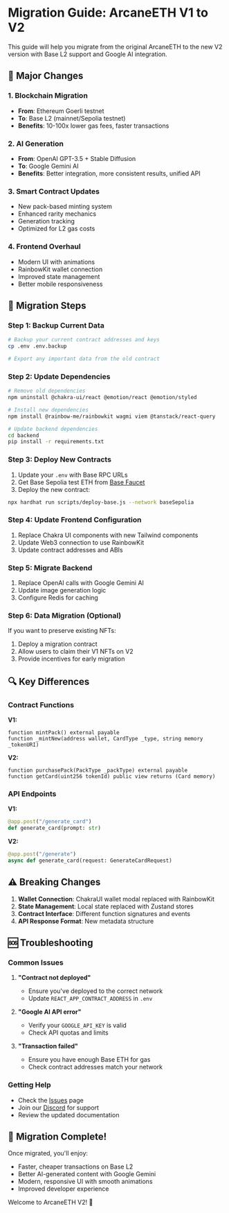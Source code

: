 # Migration Guide: ArcaneETH V1 to V2

This guide will help you migrate from the original ArcaneETH to the new V2 version with Base L2 support and Google AI integration.

## 🔄 Major Changes

### 1. **Blockchain Migration**
- **From**: Ethereum Goerli testnet
- **To**: Base L2 (mainnet/Sepolia testnet)
- **Benefits**: 10-100x lower gas fees, faster transactions

### 2. **AI Generation**
- **From**: OpenAI GPT-3.5 + Stable Diffusion
- **To**: Google Gemini AI
- **Benefits**: Better integration, more consistent results, unified API

### 3. **Smart Contract Updates**
- New pack-based minting system
- Enhanced rarity mechanics
- Generation tracking
- Optimized for L2 gas costs

### 4. **Frontend Overhaul**
- Modern UI with animations
- RainbowKit wallet connection
- Improved state management
- Better mobile responsiveness

## 📝 Migration Steps

### Step 1: Backup Current Data

```bash
# Backup your current contract addresses and keys
cp .env .env.backup

# Export any important data from the old contract
```

### Step 2: Update Dependencies

```bash
# Remove old dependencies
npm uninstall @chakra-ui/react @emotion/react @emotion/styled

# Install new dependencies
npm install @rainbow-me/rainbowkit wagmi viem @tanstack/react-query

# Update backend dependencies
cd backend
pip install -r requirements.txt
```

### Step 3: Deploy New Contracts

1. Update your `.env` with Base RPC URLs
2. Get Base Sepolia test ETH from [Base Faucet](https://base.org/faucet)
3. Deploy the new contract:

```bash
npx hardhat run scripts/deploy-base.js --network baseSepolia
```

### Step 4: Update Frontend Configuration

1. Replace Chakra UI components with new Tailwind components
2. Update Web3 connection to use RainbowKit
3. Update contract addresses and ABIs

### Step 5: Migrate Backend

1. Replace OpenAI calls with Google Gemini AI
2. Update image generation logic
3. Configure Redis for caching

### Step 6: Data Migration (Optional)

If you want to preserve existing NFTs:
1. Deploy a migration contract
2. Allow users to claim their V1 NFTs on V2
3. Provide incentives for early migration

## 🔍 Key Differences

### Contract Functions

**V1:**
```solidity
function mintPack() external payable
function _mintNew(address wallet, CardType _type, string memory _tokenURI)
```

**V2:**
```solidity
function purchasePack(PackType _packType) external payable
function getCard(uint256 tokenId) public view returns (Card memory)
```

### API Endpoints

**V1:**
```python
@app.post("/generate_card")
def generate_card(prompt: str)
```

**V2:**
```python
@app.post("/generate")
async def generate_card(request: GenerateCardRequest)
```

## ⚠️ Breaking Changes

1. **Wallet Connection**: ChakraUI wallet modal replaced with RainbowKit
2. **State Management**: Local state replaced with Zustand stores
3. **Contract Interface**: Different function signatures and events
4. **API Response Format**: New metadata structure

## 🆘 Troubleshooting

### Common Issues

1. **"Contract not deployed"**
   - Ensure you've deployed to the correct network
   - Update `REACT_APP_CONTRACT_ADDRESS` in `.env`

2. **"Google AI API error"**
   - Verify your `GOOGLE_API_KEY` is valid
   - Check API quotas and limits

3. **"Transaction failed"**
   - Ensure you have enough Base ETH for gas
   - Check contract addresses match your network

### Getting Help

- Check the [Issues](https://github.com/yourusername/arcaneeth/issues) page
- Join our [Discord](https://discord.gg/arcaneeth) for support
- Review the updated documentation

## 🎉 Migration Complete!

Once migrated, you'll enjoy:
- Faster, cheaper transactions on Base L2
- Better AI-generated content with Google Gemini
- Modern, responsive UI with smooth animations
- Improved developer experience

Welcome to ArcaneETH V2! 🚀